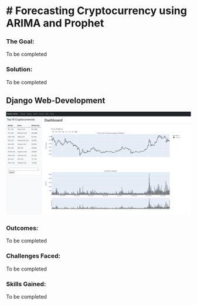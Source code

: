 # # Forecasting Cryptocurrency using ARIMA and Prophet

### The Goal:
To be completed

### Solution:
To be completed

## Django Web-Development

<img src='https://github.com/kjonina/forecasting_cryptocurrency_price_and_django_development/blob/main/Graphs/simple_graph.PNG'/></a>


### Outcomes:
To be completed

### Challenges Faced:
To be completed

### Skills Gained:
To be completed

